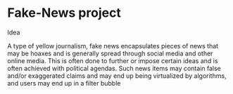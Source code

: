 # Fake-News project 

 Idea
 
 A type of yellow journalism, fake news encapsulates pieces of news that may be 
hoaxes and is generally spread through social media and other online media. This is 
often done to further or impose certain ideas and is often achieved with political 
agendas. Such news items may contain false and/or exaggerated claims and may 
end up being virtualized by algorithms, and users may end up in a filter bubble
